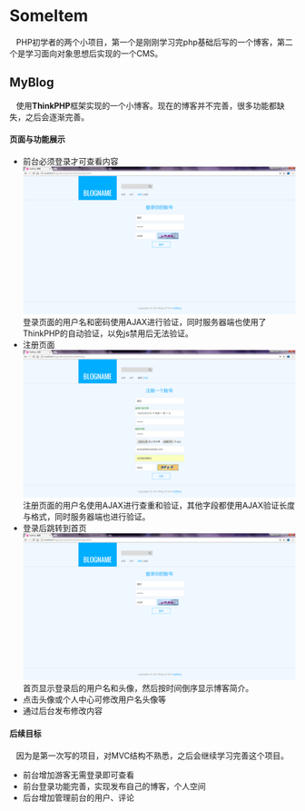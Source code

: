 # SomeItem
    PHP初学者的两个小项目，第一个是刚刚学习完php基础后写的一个博客，第二个是学习面向对象思想后实现的一个CMS。

## MyBlog
    使用**ThinkPHP**框架实现的一个小博客。现在的博客并不完善，很多功能都缺失，之后会逐渐完善。

#### 页面与功能展示
* 前台必须登录才可查看内容
![login](https://github.com/Anselst/SomeItem/blob/dev/MyBlog/Sample_Pictures/blog_login.png "login")  
登录页面的用户名和密码使用AJAX进行验证，同时服务器端也使用了ThinkPHP的自动验证，以免js禁用后无法验证。
* 注册页面
![register](https://github.com/Anselst/SomeItem/blob/dev/MyBlog/Sample_Pictures/blog_reg.png "register")
注册页面的用户名使用AJAX进行查重和验证，其他字段都使用AJAX验证长度与格式，同时服务器端也进行验证。
* 登录后跳转到首页
![index](https://github.com/Anselst/SomeItem/blob/dev/MyBlog/Sample_Pictures/blog_login.png "index")
首页显示登录后的用户名和头像，然后按时间倒序显示博客简介。
* 点击头像或个人中心可修改用户名头像等
* 通过后台发布修改内容

#### 后续目标
    因为是第一次写的项目，对MVC结构不熟悉，之后会继续学习完善这个项目。
* 前台增加游客无需登录即可查看
* 前台登录功能完善，实现发布自己的博客，个人空间
* 后台增加管理前台的用户、评论

